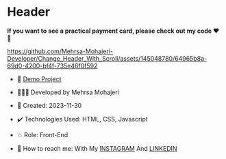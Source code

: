 # Header

**If you want to see a practical payment card, please check out my code ♥️👀**

https://github.com/Mehrsa-Mohajeri-Developer/Change_Header_With_Scroll/assets/145048780/64965b8a-69d0-4200-bf4f-735e46f0f592

- 🔗 [Demo Project](https://mehrsa-mohajeri-developer.github.io/Change_Header_With_Scroll/)
  
- 👩🏻‍💻 Developed by Mehrsa Mohajeri

- 📆 Created: 2023-11-30

- ✔️ Technologies Used: HTML, CSS, Javascript

- 💥 Role: Front-End

- 📲 How to reach me: With My [INSTAGRAM](https://www.instagram.com/mehrsa_mohajeri_developer) And [LINKEDIN](https://www.linkedin.com/in/mehrsa-mohajeri-developer)
  
